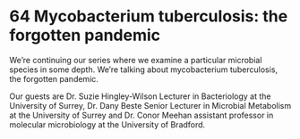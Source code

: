 # 64 Mycobacterium tuberculosis: the forgotten pandemic

We’re continuing our series where we examine a particular microbial species in some depth. We’re talking about mycobacterium tuberculosis, the forgotten pandemic. 

Our guests are Dr. Suzie Hingley-Wilson Lecturer in Bacteriology at the University of Surrey, Dr. Dany Beste Senior Lecturer in Microbial Metabolism at the University of Surrey and Dr. Conor Meehan assistant professor in molecular microbiology at the University of Bradford.

